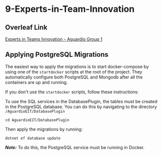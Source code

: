 # 9-Experts-in-Team-Innovation

## Overleaf Link
[Experts in Teams Innovation - Aguardio Group 1](https://www.overleaf.com/1212594727ghkdrwbpbrpj#0eb2ca)

## Applying PostgreSQL Migrations
The easiest way to apply the migrations is to start docker-compose by using one of the
`startdocker` scripts at the root of the project. They automatically configure both PostgreSQL and Mongodb 
after all the containers are up and running.

If you don't use the `startdocker` scripts, follow these instructions:

To use the SQL services in the DatabasePlugin, the tables must be created in the PostgreSQL database.
You can do this by navigating to the directory `/AguardioEIT/DatabasePlugin`

```
cd AguardioEIT/DatabasePlugin
```

Then apply the migrations by running:
```
dotnet ef database update
```

**_Note:_** To do this, the PostgreSQL service must be running in Docker.
